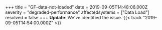 +++
title = "GF-data-not-loaded"
date = 2019-09-05T14:48:06.000Z
severity = "degraded-performance"
affectedsystems = ["Data Load"]
resolved = false 
+++
**Update**: We've identified the issue. {{< track "2019-09-05T14:54:00.000Z" >}}
